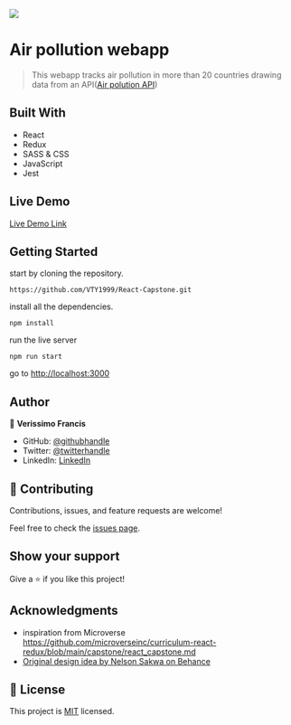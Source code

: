 ![](https://img.shields.io/badge/Microverse-blueviolet)

# Air pollution webapp

> This webapp tracks air pollution in more than 20 countries drawing data from an API([Air polution API](https://openweathermap.org/api/air-pollution))

## Built With

- React
- Redux
- SASS & CSS
- JavaScript
- Jest

## Live Demo

[Live Demo Link](https://verissimofrancis-air-pollution.netlify.app)


## Getting Started

start by cloning the repository.

`https://github.com/VTY1999/React-Capstone.git`

install all the dependencies.

`npm install`

run the live server

`npm run start`

go to [http://localhost:3000](http://localhost:3000)
## Author

👤 **Verissimo Francis**

- GitHub: [@githubhandle](https://github.com/VTY1999)
- Twitter: [@twitterhandle](https://twitter.com/verissimoty?s=09)
- LinkedIn: [LinkedIn](https://www.linkedin.com/in/francis-o-verissimo/)

## 🤝 Contributing

Contributions, issues, and feature requests are welcome!

Feel free to check the [issues page](../../issues/).

## Show your support

Give a ⭐️ if you like this project!

## Acknowledgments

- inspiration from Microverse
https://github.com/microverseinc/curriculum-react-redux/blob/main/capstone/react_capstone.md
- [Original design idea by Nelson Sakwa on Behance](https://www.behance.net/sakwadesignstudio)

## 📝 License

This project is [MIT](./MIT.md) licensed.
